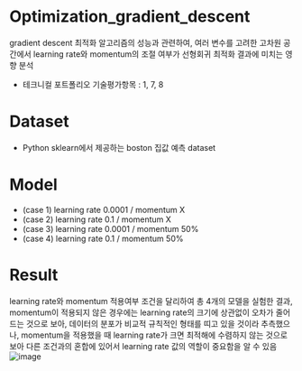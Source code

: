# Optimization_gradient_descent
gradient descent 최적화 알고리즘의 성능과 관련하여, 여러 변수를 고려한 고차원 공간에서 learning rate와 momentum의 조절 여부가 선형회귀 최적화 결과에 미치는 영향 분석 
- 테크니컬 포트폴리오 기술평가항목 : 1, 7, 8

# Dataset
- Python sklearn에서 제공하는 boston 집값 예측 dataset


# Model
- (case 1) learning rate 0.0001 / momentum X
- (case 2) learning rate 0.1 / momentum X
- (case 3) learning rate 0.0001 / momentum 50%
- (case 4) learning rate 0.1 / momentum 50%


# Result
learning rate와 momentum 적용여부 조건을 달리하여 총 4개의 모델을 실험한 결과, momentum이 적용되지 않은 경우에는 learning rate의 크기에 상관없이 오차가 줄어드는 것으로 보아, 데이터의 분포가 비교적 규칙적인 형태를 띠고 있을 것이라 추측했으나, momentum을 적용했을 때 learning rate가 크면 최적해에 수렴하지 않는 것으로 보아 다른 조건과의 혼합에 있어서 learning rate 값의 역할이 중요함을 알 수 있음
![image](https://github.com/user-attachments/assets/3cfaa0bf-6ace-4cef-9269-6a27d89dbd23)
